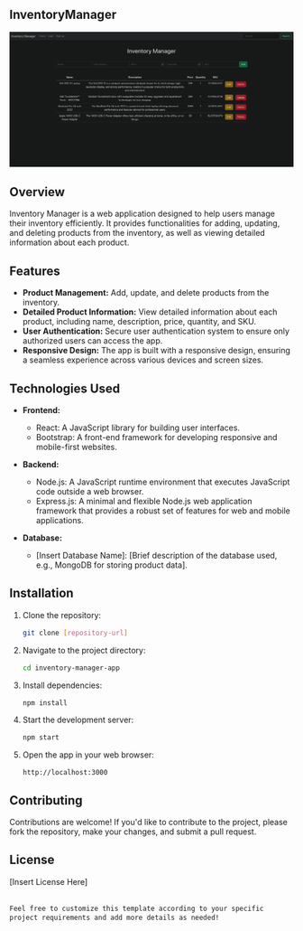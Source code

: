 ## InventoryManager

![InventoryManager Image](client/public/InventoryManager.png)

## Overview

Inventory Manager is a web application designed to help users manage their inventory efficiently. It provides functionalities for adding, updating, and deleting products from the inventory, as well as viewing detailed information about each product.

## Features

- **Product Management:** Add, update, and delete products from the inventory.
- **Detailed Product Information:** View detailed information about each product, including name, description, price, quantity, and SKU.
- **User Authentication:** Secure user authentication system to ensure only authorized users can access the app.
- **Responsive Design:** The app is built with a responsive design, ensuring a seamless experience across various devices and screen sizes.

## Technologies Used

- **Frontend:**
  - React: A JavaScript library for building user interfaces.
  - Bootstrap: A front-end framework for developing responsive and mobile-first websites.
  
- **Backend:**
  - Node.js: A JavaScript runtime environment that executes JavaScript code outside a web browser.
  - Express.js: A minimal and flexible Node.js web application framework that provides a robust set of features for web and mobile applications.

- **Database:**
  - [Insert Database Name]: [Brief description of the database used, e.g., MongoDB for storing product data].

## Installation

1. Clone the repository:

   ```bash
   git clone [repository-url]
   ```

2. Navigate to the project directory:

   ```bash
   cd inventory-manager-app
   ```

3. Install dependencies:

   ```bash
   npm install
   ```

4. Start the development server:

   ```bash
   npm start
   ```

5. Open the app in your web browser:

   ```
   http://localhost:3000
   ```

## Contributing

Contributions are welcome! If you'd like to contribute to the project, please fork the repository, make your changes, and submit a pull request.

## License

[Insert License Here]
```

Feel free to customize this template according to your specific project requirements and add more details as needed!
